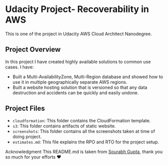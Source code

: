 # Udacity Project- Recoverability in AWS
This is one of the project in Udacity AWS Cloud Architect Nanodegree.

## Project Overview

In this project I have created highly available solutions to common use cases. I have:

- Built a Multi-AvailabilityZone, Multi-Region database and showed how to use it in multiple geographically separate AWS regions.  
- Built a website hosting solution that is versioned so that any data destruction and accidents can be quickly and easily undone.

## Project Files

- `cloudformation`: This folder contains the CloudFormation template. 
- `s3`: This folder contains artifacts of static website.
- `screenshots`: This folder contains all the screenshots taken at time of doing project.
- `estimates.md`: This file explains the RPO and RTO for the project setup.

Acknowledgment
This README.md is taken from [Sourabh Gupta](https://github.com/sourabhgupta385), thank you so much for your efforts ❤️
